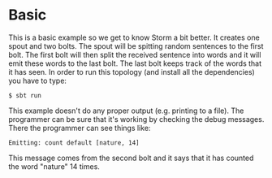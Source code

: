 # Basic

This is a basic example so we get to know Storm a bit better. It creates
one spout and two bolts. The spout will be spitting random sentences to
the first bolt. The first bolt will then split the received sentence into
words and it will emit these words to the last bolt. The last bolt keeps
track of the words that it has seen. In order to run this topology (and
install all the dependencies) you have to type:

    $ sbt run

This example doesn't do any proper output (e.g. printing to a file). The
programmer can be sure that it's working by checking the debug messages.
There the programmer can see things like:

    Emitting: count default [nature, 14]

This message comes from the second bolt and it says that it has counted
the word "nature" 14 times.
